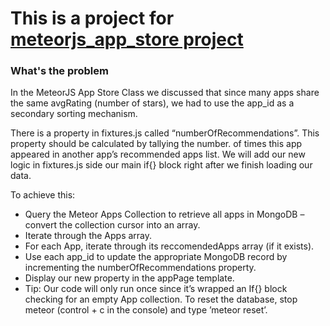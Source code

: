 # This is a project for [meteorjs_app_store project](http://www.bittiger.io/microproject/iw5e9DsrjKEMd6ojn)

### What's the problem
In the MeteorJS App Store Class we discussed that since many apps share the same avgRating (number of stars), we
had to use the app_id as a secondary sorting mechanism.

There is a property in fixtures.js called “numberOfRecommendations”. This property should be calculated by tallying the number. of times this app appeared in another app’s recommended apps list. We will add our new logic in fixtures.js side our main if{} block right after we finish loading our data.

To achieve this:

- Query the Meteor Apps Collection to retrieve all apps in MongoDB – convert the collection cursor into an array.
- Iterate through the Apps array.
- For each App, iterate through its reccomendedApps array (if it exists).
- Use each app_id to update the appropriate MongoDB record by incrementing the numberOfRecommendations property.
- Display our new property in the appPage template.
- Tip: Our code will only run once since it’s wrapped an If{} block checking for an empty App collection. To reset the database, stop meteor (control + c in the console) and type ’meteor reset’.

